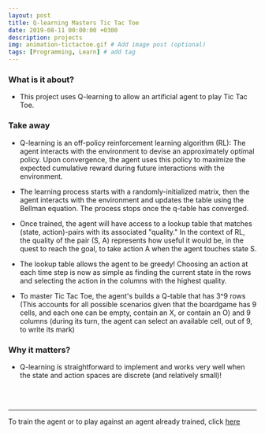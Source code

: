 ```yaml
---
layout: post
title: Q-learning Masters Tic Tac Toe
date: 2019-08-11 00:00:00 +0300
description: projects
img: animation-tictactoe.gif # Add image post (optional)
tags: [Programming, Learn] # add tag
---
```

### What is it about?

* This project uses Q-learning to allow an artificial agent to play Tic Tac Toe.

### Take away

* Q-learning is an off-policy reinforcement learning algorithm (RL): The agent interacts with the environment to devise an approximately optimal policy. Upon convergence, the agent uses this policy to maximize the expected cumulative reward during future interactions with the environment.

* The learning process starts with a randomly-initialized matrix, then the agent interacts with the environment and updates the table using the Bellman equation. The process stops once the q-table has converged.

* Once trained, the agent will have access to a lookup table that matches (state, action)-pairs with its associated "quality." In the context of RL, the quality of the pair (S, A) represents how useful it would be, in the quest to reach the goal, to take action A when the agent touches state S.

* The lookup table allows the agent to be greedy! Choosing an action at each time step is now as simple as finding the current state in the rows and selecting the action in the columns with the highest quality.

* To master Tic Tac Toe, the agent's builds a Q-table that has 3^9 rows (This accounts for all possible scenarios given that the boardgame has 9 cells, and each one can be empty, contain an X, or contain an O) and 9 columns (during its turn, the agent can select an available cell, out of 9, to write its mark)

### Why it matters?

* Q-learning is straightforward to implement and works very well when the state and action spaces are discrete (and relatively small)!
<br>
<br>
<hr />

To train the agent or to play against an agent already trained, click [here](https://github.com/ItzelOlivos/TicTacToe)